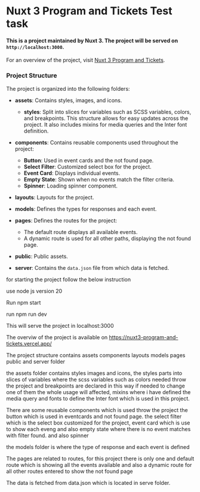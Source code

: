 # Nuxt 3 Program and Tickets Test task

#### This is a project maintained by Nuxt 3. The project will be served on `http://localhost:3000`.

For an overview of the project, visit [Nuxt 3 Program and Tickets](https://nuxt3-program-and-tickets.vercel.app/).

### Project Structure

The project is organized into the following folders:

- **assets**: Contains styles, images, and icons.

  - **styles**: Split into slices for variables such as SCSS variables, colors, and breakpoints. This structure allows for easy updates across the project. It also includes mixins for media queries and the Inter font definition.

- **components**: Contains reusable components used throughout the project:

  - **Button**: Used in event cards and the not found page.
  - **Select Filter**: Customized select box for the project.
  - **Event Card**: Displays individual events.
  - **Empty State**: Shown when no events match the filter criteria.
  - **Spinner**: Loading spinner component.

- **layouts**: Layouts for the project.

- **models**: Defines the types for responses and each event.

- **pages**: Defines the routes for the project:

  - The default route displays all available events.
  - A dynamic route is used for all other paths, displaying the not found page.

- **public**: Public assets.

- **server**: Contains the `data.json` file from which data is fetched.

for starting the project follow the below instruction

use node js version 20

Run npm start

run npm run dev

This will serve the project in localhost:3000

The overviw of the project is available on https://nuxt3-program-and-tickets.vercel.app/

The project structure contains assets components layouts models pages public and server folder

the assets folder contains styles images and icons, the styles parts into slices of variables where the scss variables such as colors needed throw the project and breakpoints are declared in this way if needed to change one of them the whole usage will affected, mixins where i have defined the media query and fonts to define the Inter font which is used in this project.

There are some reusable components which is used throw the project the button which is used in eventcards and not found page. the select filter which is the select box customized for the project, event card which is use to show each eveng and also empty state where there is no event matches with filter found. and also spinner

the models folder is where the type of response and each event is defined

The pages are related to routes, for this project there is only one and default route which is showing all the events available and also a dynamic route for all other routes entered to show the not found page

The data is fetched from data.json which is located in serve folder.
